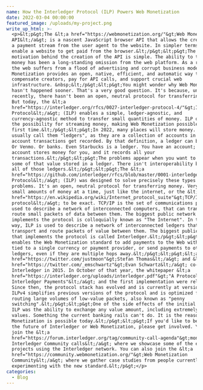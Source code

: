 ```yaml
---
name: How the Interledger Protocol (ILP) Powers Web Monetization
date: 2022-03-04 00:00:00
featured_image: /uploads/my-project.png
write_up_html: >-
  <p>&lt;p&gt;The &lt;a href="https://webmonetization.org/"&gt;Web Monetization
  API&lt;/a&gt; is a nascent JavaScript browser API that allows the creation of
  a payment stream from the user agent to the website. In simpler terms, it will
  enable a website to get paid from the browser.&lt;/p&gt;&lt;p&gt;The
  motivation behind the creation of the API is simple. The ability to transfer
  money has been a long-standing omission from the web platform. As a result,
  the web suffers from a flood of advertising and corrupt business models. Web
  Monetization provides an open, native, efficient, and automatic way to
  compensate creators, pay for API calls, and support crucial web
  infrastructure. &nbsp;&lt;/p&gt;&lt;p&gt;You might wonder why Web Monetization
  hasn't happened sooner. That's a very good question. It's because, until
  recently, there hasn't been an open, neutral protocol for transferring money.
  But today, the &lt;a
  href="https://interledger.org/rfcs/0027-interledger-protocol-4/"&gt;Interledger
  Protocol&lt;/a&gt; (ILP) enables a simple, ledger-agnostic, and
  currency-agnostic method to transfer small quantities of money. ILP opens up
  the possibility for streaming money, making Web Monetization possible for the
  first time.&lt;/p&gt;&lt;p&gt;In 2022, many places will store money. We
  usually call them "ledgers", as they are a collection of accounts in which
  account transactions get recorded. By that definition, a ledger can be Paypal.
  Or Venmo. Or banks. Even Starbucks is a ledger. You have an account; the
  account stores money for you, and it records all your
  transactions.&lt;/p&gt;&lt;p&gt;The problems appear when you want to transfer
  some of that value stored in a ledger. There isn't interoperability between
  all of those ledgers.&lt;/p&gt;&lt;p&gt;The &lt;a
  href="https://github.com/interledger/rfcs/blob/master/0001-interledger-architecture/0001-interledger-architecture.md#interledger-protocol-suite"&gt;Interledger
  Protocol&lt;/a&gt; (ILP) was designed to solve precisely these types of
  problems. It's an open, neutral protocol for transferring money. Very, very
  small amounts of money at a time, just like the internet, or the &lt;a
  href="https://en.wikipedia.org/wiki/Internet_protocol_suite"&gt;TCP/IP
  protocol&lt;/a&gt; to be exact. TCP/IP is the set of communications protocols
  used to describe a network of interconnected computers, that can transport and
  route small packets of data between them. The biggest public network that
  implements the protocol is colloquially known as "The Internet". In the same
  way, ILP is used to describe a network of interconnected ledgers that can
  transport and route packets of value between them. The biggest public network
  that implements the protocol is called Interledger.&lt;/p&gt;&lt;p&gt;ILP
  enables the Web Monetization standard to add payments to the Web without being
  tied to a single currency or payment provider, or send payments to other
  ledgers, even if they are multiple hops away.&lt;/p&gt;&lt;p&gt;&lt;a
  href="https://twitter.com/justmoon"&gt;Stefan Thomas&lt;/a&gt; and &lt;a
  href="https://twitter.com/_emschwartz"&gt;Evan Schwartz&lt;/a&gt; co-created
  Interledger in 2015. In October of that year, the whitepaper &lt;a
  href="https://interledger.org/uploads/interledger.pdf"&gt;"A Protocol for
  Interledger Payments"&lt;/a&gt; and the first implementation were released.
  Since then, the protocol stack has evolved and is currently at version 4.
  ILPv4 simplifies previous versions of the protocol and is optimized for
  routing large volumes of low-value packets, also known as "penny
  switching".&lt;/p&gt;&lt;p&gt;One of the side effects of the initial design of
  ILP was the ability to exchange any value amount, including extremely small
  values. Something the current banking rails can't do. It is the reason why Web
  Monetization is possible today.&lt;/p&gt;&lt;p&gt;If you'd like to be part of
  the future of Interledger or Web Monetization, please get involved. You can
  join the &lt;a
  href="https://forum.interledger.org/tag/community-call-agenda"&gt;monthly
  Interledger Community calls&lt;/a&gt; where we showcase some of the exciting
  projects using the Interledger network. You can also join the &lt;a
  href="https://community.webmonetization.org/"&gt;Web Monetization
  Community&lt;/a&gt; where we gather case studies from people currently
  experimenting with the new standard.&lt;/p&gt;</p>
categories:
  - Blog
---
```

